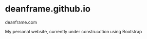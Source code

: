 # deanframe.github.io

deanframe.com

My personal website, currently under construcction using Bootstrap
